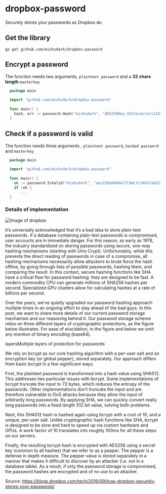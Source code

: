 # dropbox-password
Securely stores your passwords as Dropbox do

## Get the library

`go get github.com/mishudark/dropbox-password`

## Encrypt a password
The function needs two arguments, `plaintext password` and a **32 chars length** `masterkey`
```go
  package main
  
  import "github.com/mishudark/dropbox-password"
  
  func main() {
    hash, err := password.Hash("mishudark", "AES256Key-32Characters1234567890")
  }
```

## Check if a password is valid
The function needs three arguments , `plaintext password`, `hashed password` and `masterkey`

```go
  package main
  
  import "github.com/mishudark/dropbox-password"
  
  func main() {
    ok := password.IsValid("mishudark", "aes256$mh68GJ7t9mLYiJKk$7ab22349...", "AES256Key-32Characters1234567890")
    if !ok {
      ....
  }
```

### Details of implementation

![Image of dropbox](https://dropboxtechblog.files.wordpress.com/2016/09/layers.png?w=650&h=443)

It’s universally acknowledged that it’s a bad idea to store plain-text passwords. If a database containing plain-text passwords is compromised, user accounts are in immediate danger. For this reason, as early as 1976, the industry standardized on storing passwords using secure, one-way hashing mechanisms (starting with Unix Crypt). Unfortunately, while this prevents the direct reading of passwords in case of a compromise, all hashing mechanisms necessarily allow attackers to brute force the hash offline, by going through lists of possible passwords, hashing them, and comparing the result. In this context, secure hashing functions like SHA have a critical flaw for password hashing: they are designed to be fast. A modern commodity CPU can generate millions of SHA256 hashes per second. Specialized GPU clusters allow for calculating hashes at a rate of billions per second.

Over the years, we’ve quietly upgraded our password hashing approach multiple times in an ongoing effort to stay ahead of the bad guys. In this post, we want to share more details of our current password storage mechanism and our reasoning behind it. Our password storage scheme relies on three different layers of cryptographic protections, as the figure below illustrates. For ease of elucidation, in the figure and below we omit any mention of binary encoding (base64).

layersMultiple layers of protection for passwords

We rely on bcrypt as our core hashing algorithm with a per-user salt and an encryption key (or global pepper), stored separately. Our approach differs from basic bcrypt in a few significant ways.

First, the plaintext password is transformed into a hash value using SHA512. This addresses two particular issues with bcrypt. Some implementations of bcrypt truncate the input to 72 bytes, which reduces the entropy of the passwords. Other implementations don’t truncate the input and are therefore vulnerable to DoS attacks because they allow the input of arbitrarily long passwords. By applying SHA, we can quickly convert really long passwords into a fixed length 512 bit value, solving both problems.

Next, this SHA512 hash is hashed again using bcrypt with a cost of 10, and a unique, per-user salt. Unlike cryptographic hash functions like SHA, bcrypt is designed to be slow and hard to speed up via custom hardware and GPUs. A work factor of 10 translates into roughly 100ms for all these steps on our servers.

Finally, the resulting bcrypt hash is encrypted with AES256 using a secret key (common to all hashes) that we refer to as a pepper. The pepper is a defense in depth measure. The pepper value is stored separately in a manner that makes it difficult to discover by an attacker (i.e. not in a database table). As a result, if only the password storage is compromised, the password hashes are encrypted and of no use to an attacker.


Source: https://blogs.dropbox.com/tech/2016/09/how-dropbox-securely-stores-your-passwords/
